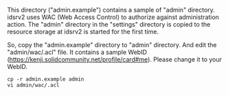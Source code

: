 

This directory ("admin.example") contains a sample of "admin" directory.
idsrv2 uses WAC (Web Access Control) to authorize against administration
action. The "admin" directory in the "settings" directory is copied to
the resource storage at idsrv2 is started for the first time.

So, copy the "admin.example" directory to "admin" directory.
And edit the "admin/wac/.acl" file. It contains a sample WebID
(https://kenji.solidcommunity.net/profile/card#me). Please
change it to your WebID.

    cp -r admin.example admin
    vi admin/wac/.acl

